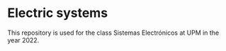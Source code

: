 # Electric systems
This repository is used for the class Sistemas Electrónicos at UPM in the year 2022.
